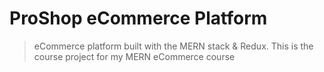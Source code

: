 # ProShop eCommerce Platform

> eCommerce platform built with the MERN stack & Redux.
This is the course project for my MERN eCommerce course

